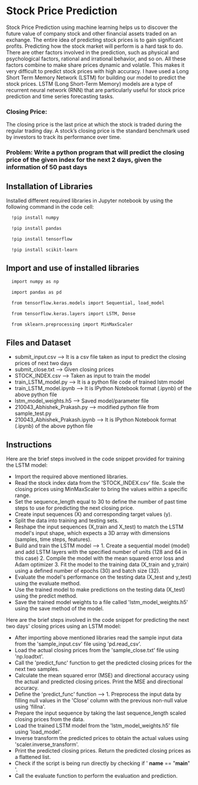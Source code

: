 
# Stock Price Prediction

Stock Price Prediction using machine learning helps us to discover the future value of company stock and other financial assets traded on an exchange. The entire idea of predicting stock prices is to gain significant profits. Predicting how the stock market will perform is a hard task to do. There are other factors involved in the prediction, such as physical and psychological factors, rational and irrational behavior, and so on. All these factors combine to make share prices dynamic and volatile. This makes it very difficult to predict stock prices with high accuracy. 
I have used a Long Short Term Memory Network (LSTM) for building our model to predict the stock prices.
LSTM (Long Short-Term Memory) models are a type of recurrent neural network (RNN) that are particularly useful for stock price prediction and time series forecasting tasks.
### Closing Price: 
The closing price is the last price at which the stock is traded during the regular trading day. A stock’s closing price is the standard benchmark used by investors to track its performance over time. 

### Problem: Write a python program that will predict the closing price of the given index for the next 2 days, given the information of 50 past days

## Installation of Libraries

Installed different required libraries in Jupyter notebook by using the following command in the code cell: 

```bash
  !pip install numpy
```
```bash
  !pip install pandas
```
```bash
  !pip install tensorflow
```
```bash
  !pip install scikit-learn
```
## Import and use of installed libraries

```bash
  import numpy as np
```
```bash
  import pandas as pd
```
```bash
  from tensorflow.keras.models import Sequential, load_model
```
```bash
  from tensorflow.keras.layers import LSTM, Dense
```
```bash
  from sklearn.preprocessing import MinMaxScaler
```
    
## Files and Dataset

- submit_input.csv --> It is a csv file taken as input to predict the closing prices of next two days 
- submit_close.txt --> Given closing prices 
- STOCK_INDEX.csv --> Taken as input to train the model 
- train_LSTM_model.py --> It is a python file code of trained lstm model
- train_LSTM_model.ipynb --> It is IPython Notebook format (.ipynb) of the above python file
- lstm_model_weights.h5 --> Saved model/parameter file
- 210043_Abhishek_Prakash.py  --> modified python file from sample_test.py
- 210043_Abhishek_Prakash.ipynb --> It is IPython Notebook format (.ipynb) of the above python file


## Instructions
Here are the brief steps involved in the code snippet provided for training the LSTM model:
- Import the required above mentioned libraries.
- Read the stock index data from the 'STOCK_INDEX.csv' file. Scale the closing prices using MinMaxScaler to bring the values within a specific range.
- Set the sequence_length equal to 30 to define the number of past time steps to use for predicting the next closing price.
- Create input sequences (X) and corresponding target values (y).
- Split the data into training and testing sets.
- Reshape the input sequences (X_train and X_test) to match the LSTM model's input shape, which expects a 3D array with dimensions (samples, time steps, features).
- Build and train the LSTM model --> 1. Create a sequential model (model) and add LSTM layers with the specified number of units (128 and 64 in this case) 2. Compile the model with the mean squared error loss and Adam optimizer 3. Fit the model to the training data (X_train and y_train) using a defined number of epochs (30) and batch size (32).
- Evaluate the model's performance on the testing data (X_test and y_test) using the evaluate method.
- Use the trained model to make predictions on the testing data (X_test) using the predict method.
- Save the trained model weights to a file called 'lstm_model_weights.h5' using the save method of the model.



Here are the brief steps involved in the code snippet for predicting the next two days' closing prices using an LSTM model:
- After importing above mentioned libraries read the sample input data from the 'sample_input.csv' file using 'pd.read_csv'.
- Load the actual closing prices from the 'sample_close.txt' file using 'np.loadtxt'.
- Call the 'predict_func' function to get the predicted closing prices for the next two samples.
- Calculate the mean squared error (MSE) and directional accuracy using the actual and predicted closing prices. Print the MSE and directional accuracy.
- Define the 'predict_func' function --> 1. Preprocess the input data by filling null values in the 'Close' column with the previous non-null value using 'fillna'.
- Prepare the input sequence by taking the last sequence_length scaled closing prices from the data.
- Load the trained LSTM model from the 'lstm_model_weights.h5' file using 'load_model'.
- Inverse transform the predicted prices to obtain the actual values using 'scaler.inverse_transform'.
- Print the predicted closing prices. Return the predicted closing prices as a flattened list.
- Check if the script is being run directly by checking if ' __name__ == "__main__" '.
- Call the evaluate function to perform the evaluation and prediction.


